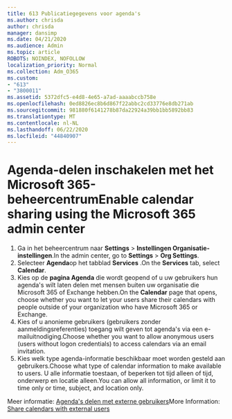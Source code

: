 ```yaml
---
title: 613 Publicatiegegevens voor agenda's
ms.author: chrisda
author: chrisda
manager: dansimp
ms.date: 04/21/2020
ms.audience: Admin
ms.topic: article
ROBOTS: NOINDEX, NOFOLLOW
localization_priority: Normal
ms.collection: Adm_O365
ms.custom:
- "613"
- "3800011"
ms.assetid: 5372dfc5-e4d8-4e65-a7ad-aaaabccb758e
ms.openlocfilehash: 0ed8826ec8b6d867f22abbc2cd33776e8db271ab
ms.sourcegitcommit: 981880f6141278b87da22924a39bb1bb5892bb83
ms.translationtype: MT
ms.contentlocale: nl-NL
ms.lasthandoff: 06/22/2020
ms.locfileid: "44840907"
---
```

# <a name="enable-calendar-sharing-using-the-microsoft-365-admin-center"></a><span data-ttu-id="8c9d4-102">Agenda-delen inschakelen met het Microsoft 365-beheercentrum</span><span class="sxs-lookup"><span data-stu-id="8c9d4-102">Enable calendar sharing using the Microsoft 365 admin center</span></span>

1. <span data-ttu-id="8c9d4-103">Ga in het beheercentrum naar **Settings**   >   **Instellingen Organisatie-instellingen**.</span><span class="sxs-lookup"><span data-stu-id="8c9d4-103">In the admin center, go to  **Settings**  >  **Org Settings**.</span></span>
2. <span data-ttu-id="8c9d4-104">Selecteer **Agenda**op het tabblad **Services** .</span><span class="sxs-lookup"><span data-stu-id="8c9d4-104">On the  **Services**  tab, select  **Calendar**.</span></span>
3. <span data-ttu-id="8c9d4-105">Kies op de **pagina Agenda** die wordt geopend of u uw gebruikers hun agenda's wilt laten delen met mensen buiten uw organisatie die Microsoft 365 of Exchange hebben.</span><span class="sxs-lookup"><span data-stu-id="8c9d4-105">On the  **Calendar**  page that opens, choose whether you want to let your users share their calendars with people outside of your organization who have Microsoft 365 or Exchange.</span></span>
4. <span data-ttu-id="8c9d4-106">Kies of u anonieme gebruikers (gebruikers zonder aanmeldingsreferenties) toegang wilt geven tot agenda's via een e-mailuitnodiging.</span><span class="sxs-lookup"><span data-stu-id="8c9d4-106">Choose whether you want to allow anonymous users (users without logon credentials) to access calendars via an email invitation.</span></span>
5. <span data-ttu-id="8c9d4-107">Kies welk type agenda-informatie beschikbaar moet worden gesteld aan gebruikers.</span><span class="sxs-lookup"><span data-stu-id="8c9d4-107">Choose what type of calendar information to make available to users.</span></span> <span data-ttu-id="8c9d4-108">U alle informatie toestaan, of beperken tot tijd alleen of tijd, onderwerp en locatie alleen.</span><span class="sxs-lookup"><span data-stu-id="8c9d4-108">You can allow all information, or limit it to time only or time, subject, and location only.</span></span>

<span data-ttu-id="8c9d4-109">Meer informatie: [Agenda's delen met externe gebruikers](https://docs.microsoft.com/microsoft-365/admin/manage/share-calendars-with-external-users)</span><span class="sxs-lookup"><span data-stu-id="8c9d4-109">More Information: [Share calendars with external users](https://docs.microsoft.com/microsoft-365/admin/manage/share-calendars-with-external-users)</span></span>
